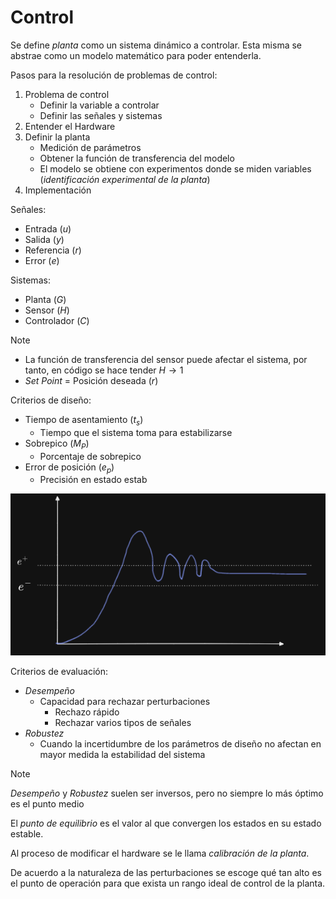 # Control

Se define _planta_ como un sistema dinámico a controlar. Esta misma se abstrae como un modelo matemático para poder entenderla.

Pasos para la resolución de problemas de control:

1. Problema de control
	- Definir la variable a controlar
	- Definir las señales y sistemas
2. Entender el Hardware
3. Definir la planta
	- Medición de parámetros
	- Obtener la función de transferencia del modelo
	- El modelo se obtiene con experimentos donde se miden variables (_identificación experimental de la planta_)
4. Implementación

Señales:
- Entrada ($u$)
- Salida ($y$)
- Referencia ($r$)
- Error ($e$)

Sistemas:
- Planta ($G$)
- Sensor ($H$)
- Controlador ($C$)

>[!Note]
>- La función de transferencia del sensor puede afectar el sistema, por tanto, en código se hace tender $H \to 1$
>- _Set Point_ = Posición deseada ($r$)

Criterios de diseño:
- Tiempo de asentamiento ($t_{s}$)
	- Tiempo que el sistema toma para estabilizarse
- Sobrepico ($M_{P}$)
	- Porcentaje de sobrepico
- Error de posición ($e_{p}$)
	- Precisión en estado estab

![](attachments/Pasted%20image%2020230824221204.png)

Criterios de evaluación:
- _Desempeño_
	- Capacidad para rechazar perturbaciones
		- Rechazo rápido
		- Rechazar varios tipos de señales
- _Robustez_
	- Cuando la incertidumbre de los parámetros de diseño no afectan en mayor medida la estabilidad del sistema

>[!Note]
>_Desempeño_ y _Robustez_ suelen ser inversos, pero no siempre lo más óptimo es el punto medio

El _punto de equilibrio_ es el valor al que convergen los estados en su estado estable.

Al proceso de modificar el hardware se le llama _calibración de la planta_.

De acuerdo a la naturaleza de las perturbaciones se escoge qué tan alto es el punto de operación para que exista un rango ideal de control de la planta.



